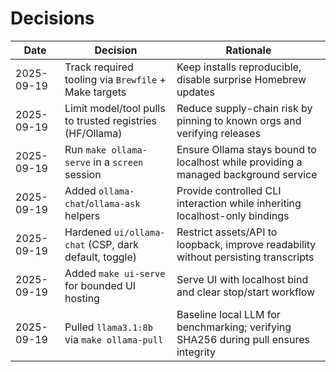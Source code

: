 # Decisions

| Date       | Decision                                                | Rationale |
|------------|---------------------------------------------------------|-----------|
| 2025-09-19 | Track required tooling via `Brewfile` + Make targets    | Keep installs reproducible, disable surprise Homebrew updates |
| 2025-09-19 | Limit model/tool pulls to trusted registries (HF/Ollama) | Reduce supply-chain risk by pinning to known orgs and verifying releases |
| 2025-09-19 | Run `make ollama-serve` in a `screen` session            | Ensure Ollama stays bound to localhost while providing a managed background service |
| 2025-09-19 | Added `ollama-chat`/`ollama-ask` helpers                 | Provide controlled CLI interaction while inheriting localhost-only bindings |
| 2025-09-19 | Hardened `ui/ollama-chat` (CSP, dark default, toggle)    | Restrict assets/API to loopback, improve readability without persisting transcripts |
| 2025-09-19 | Added `make ui-serve` for bounded UI hosting             | Serve UI with localhost bind and clear stop/start workflow |
| 2025-09-19 | Pulled `llama3.1:8b` via `make ollama-pull`             | Baseline local LLM for benchmarking; verifying SHA256 during pull ensures integrity |
